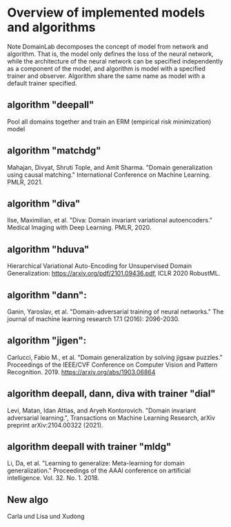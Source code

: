 # Overview of implemented models and algorithms

Note DomainLab decomposes the concept of model from network and algorithm. That is, the model only defines the loss of the neural network, while the architecture of the neural network can be specified independently as a component of the model, and algorithm is model with a specified trainer and observer. Algorithm share the same name as model with a default trainer specified.

## algorithm "deepall"
Pool all domains together and train an ERM (empirical risk minimization) model

## algorithm "matchdg"
Mahajan, Divyat, Shruti Tople, and Amit Sharma. "Domain generalization using causal matching." International Conference on Machine Learning. PMLR, 2021.

## algorithm "diva"
Ilse, Maximilian, et al. "Diva: Domain invariant variational autoencoders." Medical Imaging with Deep Learning. PMLR, 2020.

## algorithm "hduva"
Hierarchical Variational Auto-Encoding for Unsupervised Domain Generalization: https://arxiv.org/pdf/2101.09436.pdf, ICLR 2020 RobustML.

## algorithm "dann": 
Ganin, Yaroslav, et al. "Domain-adversarial training of neural networks." The journal of machine learning research 17.1 (2016): 2096-2030.

## algorithm "jigen": 
Carlucci, Fabio M., et al. "Domain generalization by solving jigsaw puzzles." Proceedings of the IEEE/CVF Conference on Computer Vision and Pattern Recognition. 2019. https://arxiv.org/abs/1903.06864

## algorithm deepall, dann, diva with trainer "dial"
Levi, Matan, Idan Attias, and Aryeh Kontorovich. "Domain invariant adversarial learning.", Transactions on Machine Learning Research, arXiv preprint arXiv:2104.00322 (2021).

## algorithm deepall with trainer "mldg"
Li, Da, et al. "Learning to generalize: Meta-learning for domain generalization." Proceedings of the AAAI conference on artificial intelligence. Vol. 32. No. 1. 2018.

## New algo
Carla und Lisa und Xudong